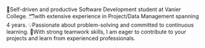 :train2:Self-driven and productive Software Development student at Vanier College.
:card_index_dividers:with extensive experience in Project/Data Management spanning 4 years. 
:bulb:Passionate about problem-solving and committed to continuous learning. 
:rocket:With strong teamwork skills, I am eager to contribute to your projects and learn from experienced professionals.
